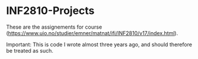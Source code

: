 # INF2810-Projects
These are the assignements for course (https://www.uio.no/studier/emner/matnat/ifi/INF2810/v17/index.html).

Important: This is code I wrote almost three years ago, and should therefore be treated as such. 
